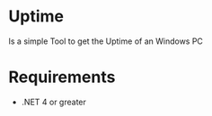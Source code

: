 # Uptime

Is a simple Tool to get the Uptime of an Windows PC


# Requirements
* .NET 4 or greater


